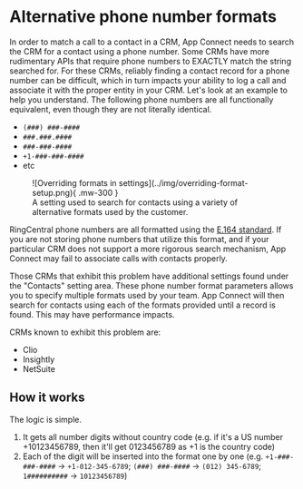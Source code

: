 # Alternative phone number formats

In order to match a call to a contact in a CRM, App Connect needs to search the CRM for a contact using a phone number. Some CRMs have more rudimentary APIs that require phone numbers to EXACTLY match the string searched for. For these CRMs, reliably finding a contact record for a phone number can be difficult, which in turn impacts your ability to log a call and associate it with the proper entity in your CRM. Let's look at an example to help you understand. The following phone numbers are all functionally equivalent, even though they are not literally identical. 

* `(###) ###-####`
* `###.###.####`
* `###-###-####`
* `+1-###-###-####`
* etc

<figure markdown>
  ![Overriding formats in settings](../img/overriding-format-setup.png){ .mw-300 }
  <figcaption>A setting used to search for contacts using a variety of alternative formats used by the customer.</figcaption>
</figure>

RingCentral phone numbers are all formatted using the [E.164 standard](https://en.wikipedia.org/wiki/E.164). If you are not storing phone numbers that utilize this format, and if your particular CRM does not support a more rigorous search mechanism, App Connect may fail to associate calls with contacts properly. 

Those CRMs that exhibit this problem have additional settings found under the "Contacts" setting area. These phone number format parameters allows you to specify multiple formats used by your team. App Connect will then search for contacts using each of the formats provided until a record is found. This may have performance impacts.

CRMs known to exhibit this problem are:

* Clio
* Insightly 
* NetSuite

## How it works

The logic is simple.

1. It gets all number digits without country code (e.g. if it's a US number +10123456789, then it'll get 0123456789 as +1 is the country code)
2. Each of the digit will be inserted into the format one by one (e.g. `+1-###-###-####` -> `+1-012-345-6789`; `(###) ###-####` -> `(012) 345-6789`; `1##########` -> `10123456789`)